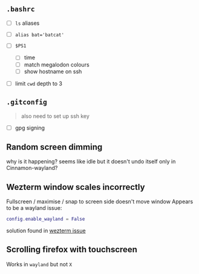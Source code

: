 ## `.bashrc`
 - [ ] `ls` aliases
 - [ ] `alias bat='batcat'`
 - [ ] `$PS1`
   - [ ] time
   - [ ] match megalodon colours
   - [ ] show hostname on ssh
 - [ ] limit `cwd` depth to 3


## `.gitconfig`
> also need to set up ssh key
 - [ ] gpg signing


## Random screen dimming
why is it happening? seems like idle but it doesn't undo itself
only in Cinnamon-wayland?


## Wezterm window scales incorrectly
Fullscreen / maximise / snap to screen side doesn't move window
Appears to be a wayland issue:
```lua
config.enable_wayland = False
```
solution found in [wezterm issue](https://github.com/wezterm/wezterm/issues/6203)


## Scrolling firefox with touchscreen
Works in `wayland` but not `X`
